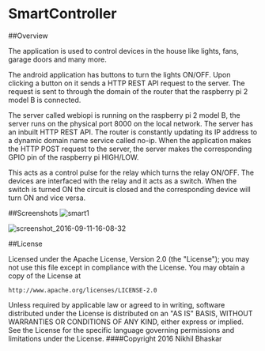 # SmartController

##Overview

The application is used to control devices in the house like lights, fans, garage doors and many more.

The android application has buttons to turn the lights ON/OFF. Upon clicking a button on it sends a HTTP REST API request to the server. The request is sent to through the domain of the router that the raspberry pi 2 model B is connected.

The server called webiopi is running on the raspberry pi 2 model B, the server runs on the physical port 8000 on the local network. The server has an inbuilt HTTP REST API. The router is constantly updating its IP address to a dynamic domain name service called no-ip. When the application makes the HTTP POST request to the server, the server makes the corresponding GPIO pin of the raspberry pi HIGH/LOW. 

This acts as a control pulse for the relay which turns the relay ON/OFF. The devices are interfaced with the relay and it acts as a switch. When the switch is turned ON the circuit is closed and the corresponding device will turn ON and vice versa.

##Screenshots
![smart1](https://cloud.githubusercontent.com/assets/19944703/18416727/c486640c-7839-11e6-94b7-ede95bdc6d3c.jpg)

![screenshot_2016-09-11-16-08-32](https://cloud.githubusercontent.com/assets/19944703/18416741/16dcfdd8-783a-11e6-85d5-16f7a0a90d7d.png)





##License

Licensed under the Apache License, Version 2.0 (the "License");
you may not use this file except in compliance with the License.
You may obtain a copy of the License at

    http://www.apache.org/licenses/LICENSE-2.0

Unless required by applicable law or agreed to in writing, software
distributed under the License is distributed on an "AS IS" BASIS,
WITHOUT WARRANTIES OR CONDITIONS OF ANY KIND, either express or implied.
See the License for the specific language governing permissions and
limitations under the License.
####Copyright 2016 Nikhil Bhaskar

